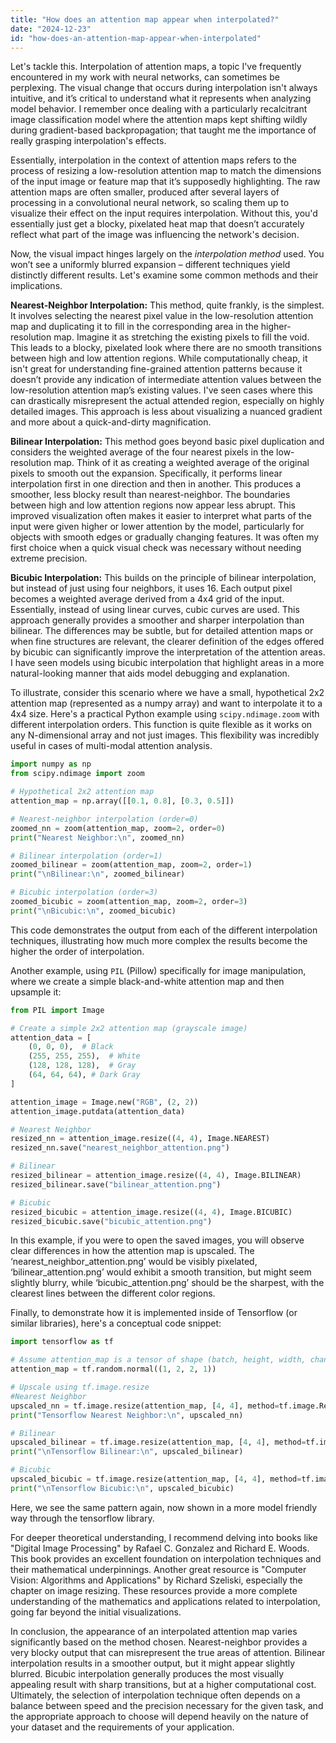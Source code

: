 ```yaml
---
title: "How does an attention map appear when interpolated?"
date: "2024-12-23"
id: "how-does-an-attention-map-appear-when-interpolated"
---
```


Let's tackle this. Interpolation of attention maps, a topic I've frequently encountered in my work with neural networks, can sometimes be perplexing. The visual change that occurs during interpolation isn't always intuitive, and it’s critical to understand what it represents when analyzing model behavior. I remember once dealing with a particularly recalcitrant image classification model where the attention maps kept shifting wildly during gradient-based backpropagation; that taught me the importance of really grasping interpolation's effects.

Essentially, interpolation in the context of attention maps refers to the process of resizing a low-resolution attention map to match the dimensions of the input image or feature map that it’s supposedly highlighting. The raw attention maps are often smaller, produced after several layers of processing in a convolutional neural network, so scaling them up to visualize their effect on the input requires interpolation. Without this, you'd essentially just get a blocky, pixelated heat map that doesn’t accurately reflect what part of the image was influencing the network's decision.

Now, the visual impact hinges largely on the *interpolation method* used. You won’t see a uniformly blurred expansion – different techniques yield distinctly different results. Let's examine some common methods and their implications.

**Nearest-Neighbor Interpolation:** This method, quite frankly, is the simplest. It involves selecting the nearest pixel value in the low-resolution attention map and duplicating it to fill in the corresponding area in the higher-resolution map. Imagine it as stretching the existing pixels to fill the void. This leads to a blocky, pixelated look where there are no smooth transitions between high and low attention regions. While computationally cheap, it isn't great for understanding fine-grained attention patterns because it doesn’t provide any indication of intermediate attention values between the low-resolution attention map’s existing values. I've seen cases where this can drastically misrepresent the actual attended region, especially on highly detailed images. This approach is less about visualizing a nuanced gradient and more about a quick-and-dirty magnification.

**Bilinear Interpolation:** This method goes beyond basic pixel duplication and considers the weighted average of the four nearest pixels in the low-resolution map. Think of it as creating a weighted average of the original pixels to smooth out the expansion. Specifically, it performs linear interpolation first in one direction and then in another. This produces a smoother, less blocky result than nearest-neighbor. The boundaries between high and low attention regions now appear less abrupt. This improved visualization often makes it easier to interpret what parts of the input were given higher or lower attention by the model, particularly for objects with smooth edges or gradually changing features. It was often my first choice when a quick visual check was necessary without needing extreme precision.

**Bicubic Interpolation:** This builds on the principle of bilinear interpolation, but instead of just using four neighbors, it uses 16. Each output pixel becomes a weighted average derived from a 4x4 grid of the input. Essentially, instead of using linear curves, cubic curves are used. This approach generally provides a smoother and sharper interpolation than bilinear. The differences may be subtle, but for detailed attention maps or when fine structures are relevant, the clearer definition of the edges offered by bicubic can significantly improve the interpretation of the attention areas. I have seen models using bicubic interpolation that highlight areas in a more natural-looking manner that aids model debugging and explanation.

To illustrate, consider this scenario where we have a small, hypothetical 2x2 attention map (represented as a numpy array) and want to interpolate it to a 4x4 size. Here's a practical Python example using `scipy.ndimage.zoom` with different interpolation orders. This function is quite flexible as it works on any N-dimensional array and not just images. This flexibility was incredibly useful in cases of multi-modal attention analysis.

```python
import numpy as np
from scipy.ndimage import zoom

# Hypothetical 2x2 attention map
attention_map = np.array([[0.1, 0.8], [0.3, 0.5]])

# Nearest-neighbor interpolation (order=0)
zoomed_nn = zoom(attention_map, zoom=2, order=0)
print("Nearest Neighbor:\n", zoomed_nn)

# Bilinear interpolation (order=1)
zoomed_bilinear = zoom(attention_map, zoom=2, order=1)
print("\nBilinear:\n", zoomed_bilinear)

# Bicubic interpolation (order=3)
zoomed_bicubic = zoom(attention_map, zoom=2, order=3)
print("\nBicubic:\n", zoomed_bicubic)
```

This code demonstrates the output from each of the different interpolation techniques, illustrating how much more complex the results become the higher the order of interpolation.

Another example, using `PIL` (Pillow) specifically for image manipulation, where we create a simple black-and-white attention map and then upsample it:

```python
from PIL import Image

# Create a simple 2x2 attention map (grayscale image)
attention_data = [
    (0, 0, 0),  # Black
    (255, 255, 255),  # White
    (128, 128, 128),  # Gray
    (64, 64, 64), # Dark Gray
]

attention_image = Image.new("RGB", (2, 2))
attention_image.putdata(attention_data)

# Nearest Neighbor
resized_nn = attention_image.resize((4, 4), Image.NEAREST)
resized_nn.save("nearest_neighbor_attention.png")

# Bilinear
resized_bilinear = attention_image.resize((4, 4), Image.BILINEAR)
resized_bilinear.save("bilinear_attention.png")

# Bicubic
resized_bicubic = attention_image.resize((4, 4), Image.BICUBIC)
resized_bicubic.save("bicubic_attention.png")
```

In this example, if you were to open the saved images, you will observe clear differences in how the attention map is upscaled. The ‘nearest_neighbor_attention.png’ would be visibly pixelated, ‘bilinear_attention.png’ would exhibit a smooth transition, but might seem slightly blurry, while ‘bicubic_attention.png’ should be the sharpest, with the clearest lines between the different color regions.

Finally, to demonstrate how it is implemented inside of Tensorflow (or similar libraries), here's a conceptual code snippet:

```python
import tensorflow as tf

# Assume attention_map is a tensor of shape (batch, height, width, channels)
attention_map = tf.random.normal((1, 2, 2, 1))

# Upscale using tf.image.resize
#Nearest Neighbor
upscaled_nn = tf.image.resize(attention_map, [4, 4], method=tf.image.ResizeMethod.NEAREST_NEIGHBOR)
print("Tensorflow Nearest Neighbor:\n", upscaled_nn)

# Bilinear
upscaled_bilinear = tf.image.resize(attention_map, [4, 4], method=tf.image.ResizeMethod.BILINEAR)
print("\nTensorflow Bilinear:\n", upscaled_bilinear)

# Bicubic
upscaled_bicubic = tf.image.resize(attention_map, [4, 4], method=tf.image.ResizeMethod.BICUBIC)
print("\nTensorflow Bicubic:\n", upscaled_bicubic)
```
Here, we see the same pattern again, now shown in a more model friendly way through the tensorflow library.

For deeper theoretical understanding, I recommend delving into books like "Digital Image Processing" by Rafael C. Gonzalez and Richard E. Woods. This book provides an excellent foundation on interpolation techniques and their mathematical underpinnings. Another great resource is "Computer Vision: Algorithms and Applications" by Richard Szeliski, especially the chapter on image resizing. These resources provide a more complete understanding of the mathematics and applications related to interpolation, going far beyond the initial visualizations.

In conclusion, the appearance of an interpolated attention map varies significantly based on the method chosen. Nearest-neighbor provides a very blocky output that can misrepresent the true areas of attention. Bilinear interpolation results in a smoother output, but it might appear slightly blurred. Bicubic interpolation generally produces the most visually appealing result with sharp transitions, but at a higher computational cost. Ultimately, the selection of interpolation technique often depends on a balance between speed and the precision necessary for the given task, and the appropriate approach to choose will depend heavily on the nature of your dataset and the requirements of your application.
